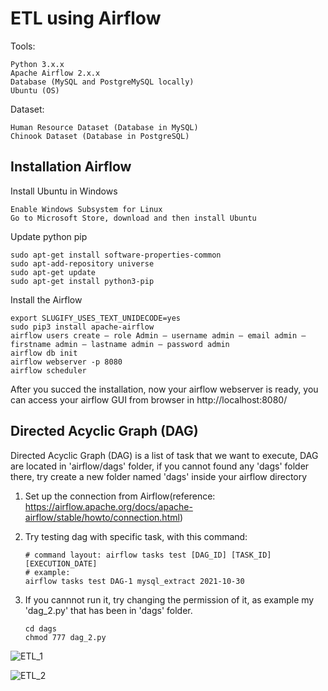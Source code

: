 
# ETL using Airflow
Tools:

    Python 3.x.x
    Apache Airflow 2.x.x
    Database (MySQL and PostgreMySQL locally)
    Ubuntu (OS)
    
Dataset:

    Human Resource Dataset (Database in MySQL)
    Chinook Dataset (Database in PostgreSQL)

## Installation Airflow 
Install Ubuntu in Windows

    Enable Windows Subsystem for Linux
    Go to Microsoft Store, download and then install Ubuntu
    
Update python pip
    
    sudo apt-get install software-properties-common
    sudo apt-add-repository universe
    sudo apt-get update
    sudo apt-get install python3-pip
    
Install the Airflow

    export SLUGIFY_USES_TEXT_UNIDECODE=yes
    sudo pip3 install apache-airflow
    airflow users create — role Admin — username admin — email admin — firstname admin — lastname admin — password admin
    airflow db init
    airflow webserver -p 8080
    airflow scheduler
    
After you succed the installation, now your airflow webserver is ready, you can access your airflow GUI from browser in http://localhost:8080/

## Directed Acyclic Graph (DAG) 
Directed Acyclic Graph (DAG) is a list of task that we want to execute, DAG are located in 'airflow/dags' folder, if you cannot found any 'dags' folder there, try create a new folder named 'dags' inside your airflow directory
    
1. Set up the connection from Airflow(reference: https://airflow.apache.org/docs/apache-airflow/stable/howto/connection.html)
2. Try testing dag with specific task, with this command:
       
       # command layout: airflow tasks test [DAG_ID] [TASK_ID] [EXECUTION_DATE]
       # example:
       airflow tasks test DAG-1 mysql_extract 2021-10-30
   
3. If you cannnot run it, try changing the permission of it, as example my 'dag_2.py' that has been in 'dags' folder.
     
       cd dags
       chmod 777 dag_2.py

![ETL_1](https://user-images.githubusercontent.com/38213112/140048194-d6827659-68cf-4bc2-8456-4d6c7db4be5a.png)

![ETL_2](https://user-images.githubusercontent.com/38213112/140048251-b513b67e-4ab5-445f-8673-499ca0b62503.png)
